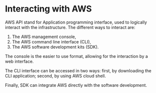 # Interacting with AWS

AWS API stand for Application programming interface, used to logically interact with the infrastructure. The different ways to interact are:
1. The AWS management console,
2. The AWS command line interface (CLI),
3. The AWS software development kits (SDK).

The console is the easier to use format, allowing for the interaction by a web interface.

The CLI interface can be accessed in two ways: first, by downloading the CLI application; second, by using AWS cloud shell.

Finally, SDK can integrate AWS directly with the software development.